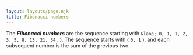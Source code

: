 ```yaml
---
layout: layouts/page.njk
title: Fibonacci numbers
---
```

The __*Fibonacci numbers*__ are the sequence starting with
`&lang; 0, 1, 1, 2, 3, 5, 8, 13, 21, 34,` &rang;.  The sequence starts with &lang; `0, 1` &rang;, and each subsequent number is the sum of the previous two.